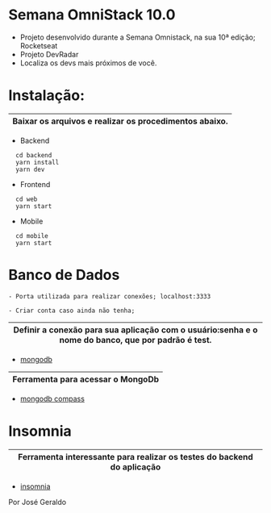 # Semana OmniStack 10.0
- Projeto desenvolvido durante a Semana Omnistack, na sua 10ª edição; Rocketseat
- Projeto DevRadar
- Localiza os devs mais próximos de você.

# Instalação:
| Baixar os arquivos e realizar os procedimentos abaixo. |
|--------------------------------------------------------|

- Backend
```
  cd backend      
  yarn install                                          
  yarn dev        
```  

- Frontend
```  
  cd web
  yarn start
```  

- Mobile
```  
  cd mobile
  yarn start
```  

# Banco de Dados
```
- Porta utilizada para realizar conexões; localhost:3333
```
```
- Criar conta caso ainda não tenha;
```
| Definir a conexão para sua aplicação com o usuário:senha e o nome do banco, que por padrão é test. |
|--------------------------------------------------------|
- [mongodb](https://cloud.mongodb.com/user#/atlas/login)

| Ferramenta para acessar o MongoDb |
|--------------------------------------------------------|
- [mongodb compass](https://www.mongodb.com/download-center/compass)

# Insomnia
|Ferramenta interessante para realizar os testes do backend do aplicação|
|--------------------------------------------------------|
- [insomnia](https://insomnia.rest/download/)


Por José Geraldo



